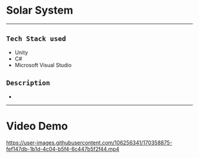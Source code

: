 # Solar System
---
## `Tech Stack used`
- Unity
- C#
- Microsoft Visual Studio
## `Description`
-
---
# Video Demo


https://user-images.githubusercontent.com/106256341/170358875-fef147db-1b1d-4c04-b5f4-6c447b5f2f44.mp4


